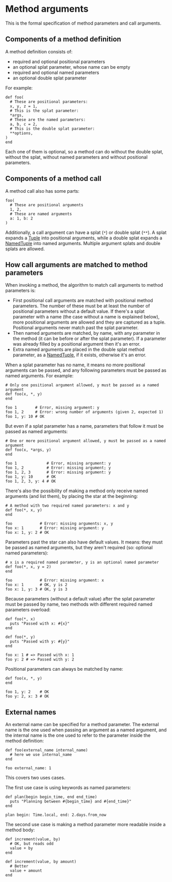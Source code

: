 # Method arguments

This is the formal specification of method parameters and call arguments.

## Components of a method definition

A method definition consists of:

* required and optional positional parameters
* an optional splat parameter, whose name can be empty
* required and optional named parameters
* an optional double splat parameter

For example:

```crystal
def foo(
  # These are positional parameters:
  x, y, z = 1,
  # This is the splat parameter:
  *args,
  # These are the named parameters:
  a, b, c = 2,
  # This is the double splat parameter:
  **options,
)
end
```

Each one of them is optional, so a method can do without the double splat, without the splat, without named parameters and without positional parameters.

## Components of a method call

A method call also has some parts:

```crystal
foo(
  # These are positional arguments
  1, 2,
  # These are named arguments
  a: 1, b: 2
)
```

Additionally, a call argument can have a splat (`*`) or double splat (`**`). A splat expands a [Tuple](literals/tuple.md) into positional arguments, while a double splat expands a [NamedTuple](literals/named_tuple.md) into named arguments. Multiple argument splats and double splats are allowed.

## How call arguments are matched to method parameters

When invoking a method, the algorithm to match call arguments to method parameters is:

* First positional call arguments are matched with positional method parameters. The number of these must be at least the number of positional parameters without a default value. If there's a splat parameter with a name (the case without a name is explained below), more positional arguments are allowed and they are captured as a tuple. Positional arguments never match past the splat parameter.
* Then named arguments are matched, by name, with any parameter in the method (it can be before or after the splat parameter). If a parameter was already filled by a positional argument then it's an error.
* Extra named arguments are placed in the double splat method parameter, as a [NamedTuple](literals/named_tuple.md), if it exists, otherwise it's an error.

When a splat parameter has no name, it means no more positional arguments can be passed, and any following parameters must be passed as named arguments. For example:

```crystal
# Only one positional argument allowed, y must be passed as a named argument
def foo(x, *, y)
end

foo 1        # Error, missing argument: y
foo 1, 2     # Error: wrong number of arguments (given 2, expected 1)
foo 1, y: 10 # OK
```

But even if a splat parameter has a name, parameters that follow it must be passed as named arguments:

```crystal
# One or more positional argument allowed, y must be passed as a named argument
def foo(x, *args, y)
end

foo 1             # Error, missing argument: y
foo 1, 2          # Error: missing argument; y
foo 1, 2, 3       # Error: missing argument: y
foo 1, y: 10      # OK
foo 1, 2, 3, y: 4 # OK
```

There's also the possibility of making a method only receive named arguments (and list them), by placing the star at the beginning:

```crystal
# A method with two required named parameters: x and y
def foo(*, x, y)
end

foo            # Error: missing arguments: x, y
foo x: 1       # Error: missing argument: y
foo x: 1, y: 2 # OK
```

Parameters past the star can also have default values. It means: they must be passed as named arguments, but they aren't required (so: optional named parameters):

```crystal
# x is a required named parameter, y is an optional named parameter
def foo(*, x, y = 2)
end

foo            # Error: missing argument: x
foo x: 1       # OK, y is 2
foo x: 1, y: 3 # OK, y is 3
```

Because parameters (without a default value) after the splat parameter must be passed by name, two methods with different required named parameters overload:

```crystal
def foo(*, x)
  puts "Passed with x: #{x}"
end

def foo(*, y)
  puts "Passed with y: #{y}"
end

foo x: 1 # => Passed with x: 1
foo y: 2 # => Passed with y: 2
```

Positional parameters can always be matched by name:

```crystal
def foo(x, *, y)
end

foo 1, y: 2    # OK
foo y: 2, x: 3 # OK
```

## External names

An external name can be specified for a method parameter. The external name is the one used when passing an argument as a named argument, and the internal name is the one used to refer to the parameter inside the method definition:

```crystal
def foo(external_name internal_name)
  # here we use internal_name
end

foo external_name: 1
```

This covers two uses cases.

The first use case is using keywords as named parameters:

```crystal
def plan(begin begin_time, end end_time)
  puts "Planning between #{begin_time} and #{end_time}"
end

plan begin: Time.local, end: 2.days.from_now
```

The second use case is making a method parameter more readable inside a method body:

```crystal
def increment(value, by)
  # OK, but reads odd
  value + by
end

def increment(value, by amount)
  # Better
  value + amount
end
```
